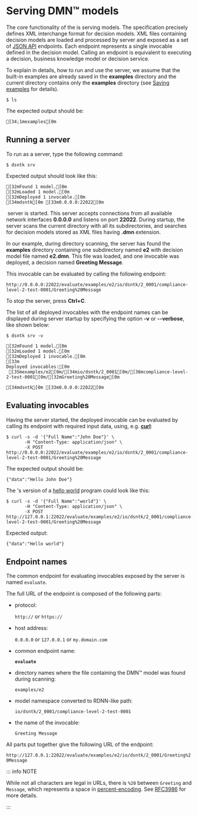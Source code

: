 # Serving DMN™ models

The core functionality of the <DsntkName/> is serving <Dmn/> models.
The <Dmn/> specification precisely defines XML interchange format for decision models.
XML files containing decision models are loaded and processed by <DsntkName/> server and exposed
as a set of [JSON API](https://jsonapi.org) endpoints.
Each endpoint represents a single invocable defined in the decision model.
Calling an endpoint is equivalent to executing a decision, business knowledge model
or decision service.

To explain in details, how to run and use the <DsntkName/> server, we assume
that the built-in examples are already saved in the **examples** directory
and the current directory contains only the **examples** directory
(see [Saving examples](command-exs.md) for details).

```shell
$ ls
```

The expected output should be:

```ansi
[34;1mexamples[0m
```

## Running a server

To run <DsntkName/> as a server, type the following command:

```shell
$ dsntk srv
```

Expected output should look like this:

```ansi
[32mFound 1 model.[0m
[32mLoaded 1 model.[0m
[32mDeployed 1 invocable.[0m
[34mdsntk[0m [33m0.0.0.0:22022[0m
```

&#8203;<DsntkName/> server is started. This server accepts connections from all available network
interfaces **0.0.0.0** and listens on port **22022**. During startup, the <DsntkName/> server
scans the current directory with all its subdirectories, and searches for decision models
stored as XML files having **.dmn** extension.

In our example, during directory scanning, the <DsntkName/> server has found the **examples** directory
containing one subdirectory named **e2** with decision model file named **e2.dmn**. This file was loaded,
and one invocable was deployed, a decision named **Greeting&nbsp;Message**.

This invocable can be evaluated by calling the following endpoint:

```ansi
http://0.0.0.0:22022/evaluate/examples/e2/io/dsntk/2_0001/compliance-level-2-test-0001/Greeting%20Message
```

To stop the <DsntkName/> server, press **Ctrl+C**.

The list of all deployed invocables with the endpoint names can be displayed during server startup
by specifying the option **-v** or **--verbose**, like shown below:

```shell
$ dsntk srv -v
```

```ansi
[32mFound 1 model.[0m
[32mLoaded 1 model.[0m
[32mDeployed 1 invocable.[0m
[33m
Deployed invocables:[0m
 [35mexamples/e2[0m/[34mio/dsntk/2_0001[0m/[36mcompliance-level-2-test-0001[0m/[32mGreeting%20Message[0m

[34mdsntk[0m [33m0.0.0.0:22022[0m

```

## Evaluating invocables

Having the <DsntkName/> server started, the deployed invocable can be evaluated by calling
its endpoint with required input data, using, e.g. [**curl**](https://curl.se):

```shell
$ curl -s -d '{"Full Name":"John Doe"}' \
       -H "Content-Type: application/json" \
       -X POST http://0.0.0.0:22022/evaluate/examples/e2/io/dsntk/2_0001/compliance-level-2-test-0001/Greeting%20Message
```

The expected output should be:

```ansi
{"data":"Hello John Doe"}
```

The <DsntkName/>'s version of a [hello world](https://en.wikipedia.org/wiki/%22Hello,_World!%22_program)
program could look like this:

```shell
$ curl -s -d '{"Full Name":"world"}' \
       -H "Content-Type: application/json" \
       -X POST http://127.0.0.1:22022/evaluate/examples/e2/io/dsntk/2_0001/compliance-level-2-test-0001/Greeting%20Message
```

Expected output:

```text
{"data":"Hello world"}
```

## Endpoint names

The common endpoint for evaluating invocables exposed by the <DsntkName/> server
is named `evaluate`.

The full URL of the endpoint is composed of the following parts:

- protocol:

  `http://` or `https://`

- host address:

  `0.0.0.0` or `127.0.0.1` or `my.domain.com`

- common endpoint name:

  **`evaluate`**

- directory names where the file containing the DMN™ model was found during scanning:

  `examples/e2`

- model namespace converted to RDNN-like path:

  `io/dsntk/2_0001/compliance-level-2-test-0001`

- the name of the invocable:

  `Greeting Message`

All parts put together give the following URL of the endpoint:

`http://127.0.0.1:22022/evaluate/examples/e2/io/dsntk/2_0001/Greeting%20Message`

::: info NOTE

While not all characters are legal in URLs, there is `%20` between `Greeting` and `Message`,
which represents a space in [percent-encoding](https://en.wikipedia.org/wiki/Percent-encoding).
See [RFC3986](https://datatracker.ietf.org/doc/html/rfc3986#section-2.4) for more details.

:::
